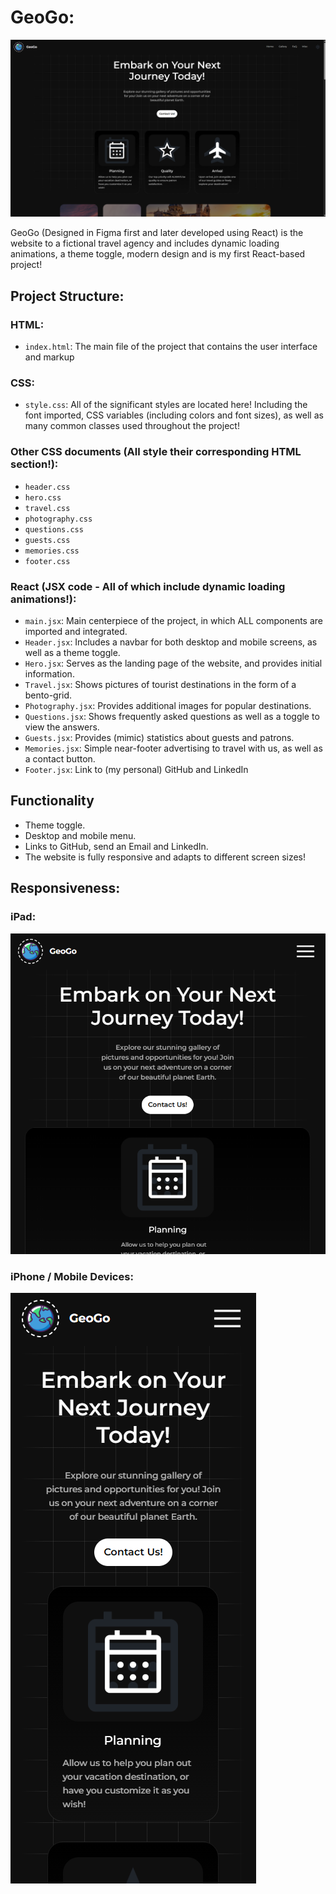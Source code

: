 # GeoGo:
![1917x1080](./src/assets/geoGoDesktop.png)

GeoGo (Designed in Figma first and later developed using React) is the website to a fictional travel agency and includes dynamic loading animations, a theme toggle, modern design and is my first React-based project!

## Project Structure:

### HTML:
- `index.html`: The main file of the project that contains the user interface and markup

### CSS:
- `style.css`: All of the significant styles are located here! Including the font imported, CSS variables (including colors and font sizes), as well as many common classes used throughout the project!
### Other CSS documents (All style their corresponding HTML section!):
- `header.css`
- `hero.css`
- `travel.css`
- `photography.css`
- `questions.css`
- `guests.css`
- `memories.css`
- `footer.css`

### React (JSX code - All of which include dynamic loading animations!):
- `main.jsx`: Main centerpiece of the project, in which ALL components are imported and integrated.
- `Header.jsx`: Includes a navbar for both desktop and mobile screens, as well as a theme toggle.
- `Hero.jsx`: Serves as the landing page of the website, and provides initial information.
- `Travel.jsx`: Shows pictures of tourist destinations in the form of a bento-grid.
- `Photography.jsx`: Provides additional images for popular destinations.
- `Questions.jsx`: Shows frequently asked questions as well as a toggle to view the answers.
- `Guests.jsx`: Provides (mimic) statistics about guests and patrons.
- `Memories.jsx`: Simple near-footer advertising to travel with us, as well as a contact button.
- `Footer.jsx`: Link to (my personal) GitHub and LinkedIn

## Functionality

- Theme toggle.
- Desktop and mobile menu.
- Links to GitHub, send an Email and LinkedIn.
- The website is fully responsive and adapts to different screen sizes!

## Responsiveness: 

### iPad:
![759x773](./src/assets/geoGoTablet.png)

### iPhone / Mobile Devices:
![393x945](./src/assets/geoGoMobile.png)
